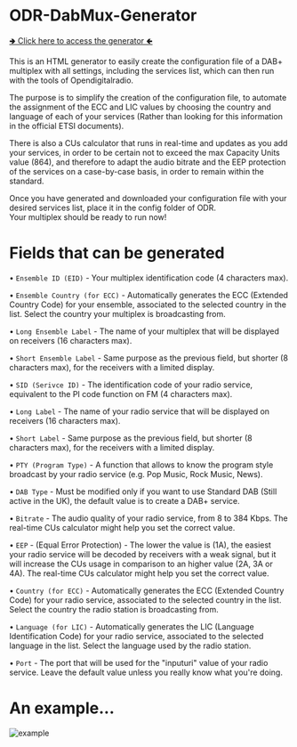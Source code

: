 # ODR-DabMux-Generator
[🢂 Click here to access the generator 🢀](https://lucasgallone.github.io/ODR-DabMux-Generator/)


This is an HTML generator to easily create the configuration file of a DAB+ multiplex with all settings, including the services list, which can then run with the tools of Opendigitalradio.

The purpose is to simplify the creation of the configuration file, to automate the assignment of the ECC and LIC values ​​by choosing the country and language of each of your services (Rather than looking for this information in the official ETSI documents).

There is also a CUs calculator that runs in real-time and updates as you add your services, in order to be certain not to exceed the max Capacity Units value (864), and therefore to adapt the audio bitrate and the EEP protection of the services on a case-by-case basis, in order to remain within the standard.

Once you have generated and downloaded your configuration file with your desired services list, place it in the config folder of ODR.
<br>
Your multiplex should be ready to run now!

# Fields that can be generated

• ```Ensemble ID (EID)``` - Your multiplex identification code (4 characters max).


• ```Ensemble Country (for ECC)``` - Automatically generates the ECC (Extended Country Code) for your ensemble, associated to the selected country in the list. Select the country your multiplex is broadcasting from.


• ```Long Ensemble Label``` - The name of your multiplex that will be displayed on receivers (16 characters max).


• ```Short Ensemble Label``` - Same purpose as the previous field, but shorter (8 characters max), for the receivers with a limited display.


• ```SID (Serivce ID)``` - The identification code of your radio service, equivalent to the PI code function on FM (4 characters max).


• ```Long Label``` - The name of your radio service that will be displayed on receivers (16 characters max).


• ```Short Label``` - Same purpose as the previous field, but shorter (8 characters max), for the receivers with a limited display.


• ```PTY (Program Type)``` - A function that allows to know the program style broadcast by your radio service (e.g. Pop Music, Rock Music, News).


• ```DAB Type``` - Must be modified only if you want to use Standard DAB (Still active in the UK), the default value is to create a DAB+ service.


• ```Bitrate``` - The audio quality of your radio service, from 8 to 384 Kbps. The real-time CUs calculator might help you set the correct value.


• ```EEP``` - (Equal Error Protection) - The lower the value is (1A), the easiest your radio service will be decoded by receivers with a weak signal, but it will increase the CUs usage in comparison to an higher value (2A, 3A or 4A). The real-time CUs calculator might help you set the correct value.


• ```Country (for ECC)``` - Automatically generates the ECC (Extended Country Code) for your radio service, associated to the selected country in the list. Select the country the radio station is broadcasting from.


• ```Language (for LIC)``` - Automatically generates the LIC (Language Identification Code) for your radio service, associated to the selected language in the list. Select the language used by the radio station.


• ```Port``` - The port that will be used for the "inputuri" value of your radio service. Leave the default value unless you really know what you're doing.

# An example...

![example](https://github.com/user-attachments/assets/b5b1483b-cddd-4fef-b30c-4cdfaf2599b5)
